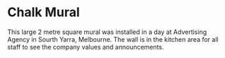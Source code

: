 # Chalk Mural

This large 2 metre square mural was installed in a day at Advertising Agency in Sourth Yarra, Melbourne. 
The wall is in the kitchen area for all staff to see the company values and announcements. 